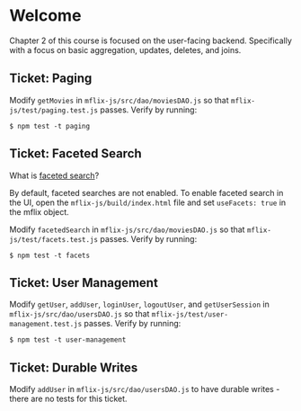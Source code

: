 # Welcome
Chapter 2 of this course is focused on the user-facing backend. Specifically with a focus on basic aggregation, updates, deletes, and joins.

## Ticket: Paging
Modify `getMovies` in `mflix-js/src/dao/moviesDAO.js` so that `mflix-js/test/paging.test.js` passes. Verify by running:
```
$ npm test -t paging
```

## Ticket: Faceted Search
What is [faceted search](https://en.wikipedia.org/wiki/Faceted_search)?

By default, faceted searches are not enabled. To enable faceted search in the UI, open the `mflix-js/build/index.html` file and set `useFacets: true` in the mflix object.

Modify `facetedSearch` in `mflix-js/src/dao/moviesDAO.js` so that `mflix-js/test/facets.test.js` passes. Verify by running:
```
$ npm test -t facets
```

## Ticket: User Management
Modify `getUser`, `addUser`, `loginUser`, `logoutUser`, and `getUserSession` in `mflix-js/src/dao/usersDAO.js` so that `mflix-js/test/user-management.test.js` passes. Verify by running:
```
$ npm test -t user-management
```

## Ticket: Durable Writes
Modify `addUser` in `mflix-js/src/dao/usersDAO.js` to have durable writes - there are no tests for this ticket.
